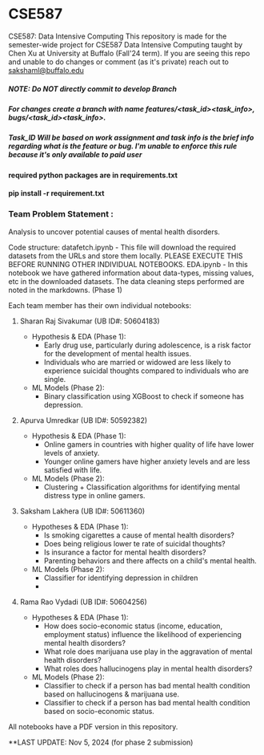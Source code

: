 # CSE587
CSE587: Data Intensive Computing
This repository is made for the semester-wide project for CSE587 Data Intensive Computing taught by Chen Xu at University at Buffalo (Fall'24 term).
If you are seeing this repo and unable to do changes or comment (as it's private) reach out to sakshaml@buffalo.edu

##### NOTE: Do NOT directly commit to develop Branch
##### For changes create a branch with name features/<task_id>_<task_info>, bugs/<task_id>_<task_info>. 
##### Task_ID Will be based on work assignment and task info is the brief info regarding what is the feature or bug. I'm unable to enforce this rule because it's only available to paid user

#### required python packages are in requirements.txt 
#### pip install -r requirement.txt

### Team Problem Statement :
Analysis to uncover potential causes of mental health disorders.

Code structure:
datafetch.ipynb - This file will download the required datasets from the URLs and store them locally. PLEASE EXECUTE THIS BEFORE RUNNING OTHER INDIVIDUAL NOTEBOOKS.
EDA.ipynb - In this notebook we have gathered information about data-types, missing values, etc in the downloaded datasets. The data cleaning steps performed are noted in the markdowns. (Phase 1)

Each team member has their own individual notebooks:
1. Sharan Raj Sivakumar (UB ID#: 50604183)
   - Hypothesis & EDA (Phase 1):
     - Early drug use, particularly during adolescence, is a risk factor for the development of mental health issues.
     - Individuals who are married or widowed are less likely to experience suicidal thoughts compared to individuals who are single.
   - ML Models (Phase 2):
     - Binary classification using XGBoost to check if someone has depression.
      
2. Apurva Umredkar (UB ID#: 50592382)
   - Hypothesis & EDA (Phase 1):
     - Online gamers in countries with higher quality of life have lower levels of anxiety.
     - Younger online gamers have higher anxiety levels and are less satisfied with life.
   - ML Models (Phase 2):
     - Clustering + Classification algorithms for identifying mental distress type in online gamers.
       
4. Saksham Lakhera (UB ID#: 50611360)
   - Hypotheses & EDA (Phase 1):
     - Is smoking cigarettes a cause of mental health disorders?
     - Does being religious lower te rate of suicidal thoughts?
     - Is insurance a factor for mental health disorders?
     - Parenting behaviors and there affects on a child's mental health.
   - ML Models (Phase 2):
     - Classifier for identifying depression in children
     - 
    
5. Rama Rao Vydadi (UB ID#: 50604256)
   - Hypotheses & EDA (Phase 1):
     - How does socio-economic status (income, education, employment status) influence the likelihood of experiencing mental health disorders?
     - What role does marijuana use play in the aggravation of mental health disorders?
     - What roles does hallucinogens play in mental health disorders?
   - ML Models (Phase 2):
     - Classifier to check if a person has bad mental health condition based on hallucinogens & marijuana use.
     - Classifier to check if a person has bad mental health condition based on socio-economic status.   

All notebooks have a PDF version in this repository.

**LAST UPDATE: Nov 5, 2024 (for phase 2 submission)




